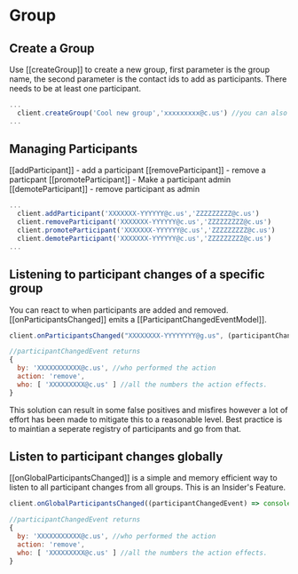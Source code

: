 # Group

## Create a Group

Use [[createGroup]] to create a new group, first parameter is the group name, the second parameter is the contact ids to add as participants. There needs to be at least one participant.

```javascript
...
  client.createGroup('Cool new group','xxxxxxxxx@c.us') //you can also send an array of ids.
...
```

## Managing Participants

[[addParticipant]] - add a participant
[[removeParticipant]] -  remove a particpant
[[promoteParticipant]] - Make a participant admin
[[demoteParticipant]] -  remove participant as admin

```javascript
...
  client.addParticipant('XXXXXXX-YYYYYY@c.us','ZZZZZZZZZ@c.us')
  client.removeParticipant('XXXXXXX-YYYYYY@c.us','ZZZZZZZZZ@c.us')
  client.promoteParticipant('XXXXXXX-YYYYYY@c.us','ZZZZZZZZZ@c.us')
  client.demoteParticipant('XXXXXXX-YYYYYY@c.us','ZZZZZZZZZ@c.us')
...
```

## Listening to participant changes of a specific group

You can react to when participants are added and removed. [[onParticipantsChanged]] emits a [[ParticipantChangedEventModel]].

```javascript
client.onParticipantsChanged("XXXXXXXX-YYYYYYYY@g.us", (participantChangedEvent) => console.log("participant changed for group", participantChangedEvent));

//participantChangedEvent returns
{
  by: 'XXXXXXXXXXX@c.us', //who performed the action
  action: 'remove',
  who: [ 'XXXXXXXXX@c.us' ] //all the numbers the action effects.
}
```

This solution can result in some false positives and misfires however a lot of effort has been made to mitigate this to a reasonable level. Best practice is to maintian a seperate registry of participants and go from that.

## Listen to participant changes globally

[[onGlobalParticipantsChanged]] is a simple and memory efficient way to listen to all participant changes from all groups. This is an Insider's Feature.

```javascript
client.onGlobalParticipantsChanged((participantChangedEvent) => console.log("participant changed for group", participantChangedEvent));

//participantChangedEvent returns
{
  by: 'XXXXXXXXXXX@c.us', //who performed the action
  action: 'remove',
  who: [ 'XXXXXXXXX@c.us' ] //all the numbers the action effects.
}
```

